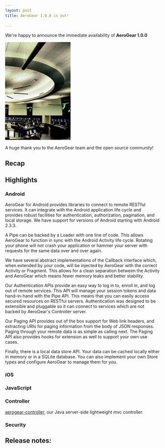 ```yaml
---
layout: post
title: AeroGear 1.0.0 is out!

---
```


We're happy to announce the immediate availability of **AeroGear 1.0.0**

![](/img/news/potomac_consolidated_tracon.jpg)

A huge thank you to the AeroGear team and the open source community!

## Recap

## Highlights

### Android
AeroGear for Android provides libraries to connect to remote RESTful services.  It can integrate with the Android application life cycle and provides robust facilities for authentication, authorization, pagination, and local storage.  We have support for versions of Android starting with Android 2.3.3.  

A Pipe can be backed by a Loader with one line of code.  This allows AeroGear to function in sync with the Android Activity life cycle.  Rotating your phone will not crash your application or hammer your server with requests for the same data over and over again.

We have several abstract implementations of the Callback interface which, when extended by your code, will be injected by AeroGear with the correct Activity or Fragment.  This allows for a clean separation between the Activity and AeroGear which means fewer memory leaks and better stability.

Our Authentication APIs provide an easy way to log in to, enroll in, and log out of remote services.  This API will manage your session tokens and data hand-in-hand with the Pipe API.  This means that you can easily access secured resources on RESTful servers.  Authentication was designed to be extensible and pluggable so it can connect to services which are not backed by AeroGear's Controller server.

Our Paging API provides out of the box support for Web link headers, and extracting URIs for paging information from the body of JSON responses.  Paging through your remote data is as simple as calling next.  The Paging API also provides hooks for extension as well to support your own use cases.

Finally, there is a local data store API.  Your data can be cached locally either in memory or in a SQLite database.  You can also implement your own Store types and configure AeroGear to manage them for you.

### iOS

### JavaScript

### Controller
[aerogear-controller](http://dbevenius.org/), our Java server-side lightweight mvc controller.

### Security

## Release notes:
